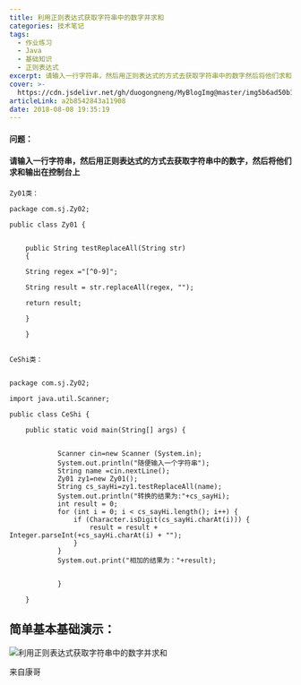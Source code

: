 ```yaml
---
title: 利用正则表达式获取字符串中的数字并求和
categories: 技术笔记
tags:
  - 作业练习
  - Java
  - 基础知识
  - 正则表达式
excerpt: 请输入一行字符串，然后用正则表达式的方式去获取字符串中的数字然后将他们求和输出在控制台上
cover: >-
  https://cdn.jsdelivr.net/gh/duogongneng/MyBlogImg@master/img5b6ad50b1691a-20200917002042111.png
articleLink: a2b8542843a11908
date: 2018-08-08 19:35:19
---
```


#### 问题：

#### 请输入一行字符串，然后用正则表达式的方式去获取字符串中的数字，然后将他们求和输出在控制台上

```
Zy01类：

package com.sj.Zy02;

public class Zy01 {
	
	
	public String testReplaceAll(String str)
	{
	
	String regex ="[^0-9]";
	
	String result = str.replaceAll(regex, "");
	
	return result;

	}

	}
	
```

```
CeShi类：


package com.sj.Zy02;

import java.util.Scanner;

public class CeShi {

	public static void main(String[] args) {

           
            Scanner cin=new Scanner (System.in);
            System.out.println("随便输入一个字符串");
            String name =cin.nextLine();
            Zy01 zy1=new Zy01();
            String cs_sayHi=zy1.testReplaceAll(name);
            System.out.println("转换的结果为:"+cs_sayHi);
            int result = 0;
            for (int i = 0; i < cs_sayHi.length(); i++) {
                if (Character.isDigit(cs_sayHi.charAt(i))) {
                    result = result + Integer.parseInt(+cs_sayHi.charAt(i) + "");
                }
            }
            System.out.print("相加的结果为："+result);
            	
        		
        	}

	}
```

## **简单基本基础演示：**

![利用正则表达式获取字符串中的数字并求和](https://cdn.jsdelivr.net/gh/duogongneng/MyBlogImg@master/img5b6ad50b1691a-20200917002042111.png "利用正则表达式获取字符串中的数字并求和")

来自康哥